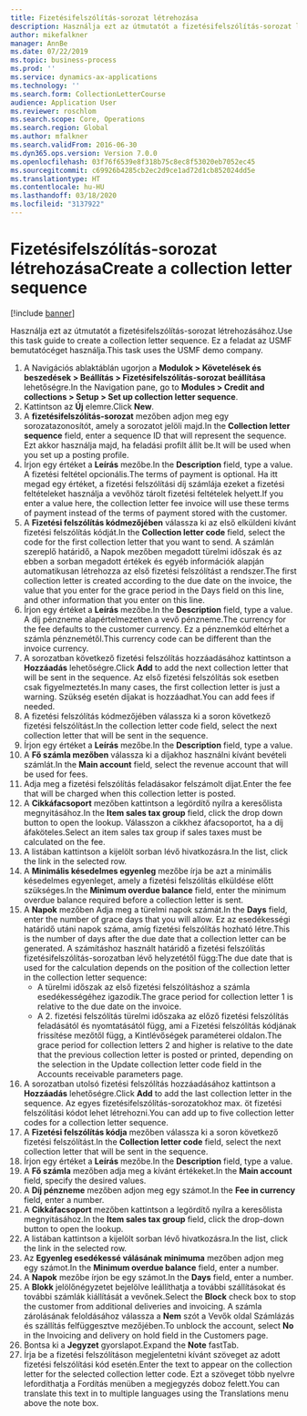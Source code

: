 ```yaml
---
title: Fizetésifelszólítás-sorozat létrehozása
description: Használja ezt az útmutatót a fizetésifelszólítás-sorozat létrehozásához.
author: mikefalkner
manager: AnnBe
ms.date: 07/22/2019
ms.topic: business-process
ms.prod: ''
ms.service: dynamics-ax-applications
ms.technology: ''
ms.search.form: CollectionLetterCourse
audience: Application User
ms.reviewer: roschlom
ms.search.scope: Core, Operations
ms.search.region: Global
ms.author: mfalkner
ms.search.validFrom: 2016-06-30
ms.dyn365.ops.version: Version 7.0.0
ms.openlocfilehash: 03f76f6539e8f318b75c8ec8f53020eb7052ec45
ms.sourcegitcommit: c69926b4285cb2ec2d9ce1ad72d1cb852024dd5e
ms.translationtype: HT
ms.contentlocale: hu-HU
ms.lasthandoff: 03/18/2020
ms.locfileid: "3137922"
---
```

# <a name="create-a-collection-letter-sequence"></a><span data-ttu-id="1e45b-103">Fizetésifelszólítás-sorozat létrehozása</span><span class="sxs-lookup"><span data-stu-id="1e45b-103">Create a collection letter sequence</span></span>

[!include [banner](../../includes/banner.md)]

<span data-ttu-id="1e45b-104">Használja ezt az útmutatót a fizetésifelszólítás-sorozat létrehozásához.</span><span class="sxs-lookup"><span data-stu-id="1e45b-104">Use this task guide to create a collection letter sequence.</span></span> <span data-ttu-id="1e45b-105">Ez a feladat az USMF bemutatócéget használja.</span><span class="sxs-lookup"><span data-stu-id="1e45b-105">This task uses the USMF demo company.</span></span>

1. <span data-ttu-id="1e45b-106">A Navigációs ablaktáblán ugorjon a **Modulok > Követelések és beszedések > Beállítás > Fizetésifelszólítás-sorozat beállítása** lehetőségre.</span><span class="sxs-lookup"><span data-stu-id="1e45b-106">In the Navigation pane, go to **Modules > Credit and collections > Setup > Set up collection letter sequence**.</span></span>
2. <span data-ttu-id="1e45b-107">Kattintson az **Új** elemre.</span><span class="sxs-lookup"><span data-stu-id="1e45b-107">Click **New**.</span></span>
3. <span data-ttu-id="1e45b-108">A **fizetésifelszólítás-sorozat** mezőben adjon meg egy sorozatazonosítót, amely a sorozatot jelöli majd.</span><span class="sxs-lookup"><span data-stu-id="1e45b-108">In the **Collection letter sequence** field, enter a sequence ID that will represent the sequence.</span></span> <span data-ttu-id="1e45b-109">Ezt akkor használja majd, ha feladási profilt állít be.</span><span class="sxs-lookup"><span data-stu-id="1e45b-109">It will be used when you set up a posting profile.</span></span>
4. <span data-ttu-id="1e45b-110">Írjon egy értéket a **Leírás** mezőbe.</span><span class="sxs-lookup"><span data-stu-id="1e45b-110">In the **Description** field, type a value.</span></span>  <span data-ttu-id="1e45b-111">A fizetési feltétel opcionális.</span><span class="sxs-lookup"><span data-stu-id="1e45b-111">The terms of payment is optional.</span></span> <span data-ttu-id="1e45b-112">Ha itt megad egy értéket, a fizetési felszólítási díj számlája ezeket a fizetési feltételeket használja a vevőhöz tárolt fizetési feltételek helyett.</span><span class="sxs-lookup"><span data-stu-id="1e45b-112">If you enter a value here, the collection letter fee invoice will use these terms of payment instead of the terms of payment stored with the customer.</span></span>  
5. <span data-ttu-id="1e45b-113">A **Fizetési felszólítás kódmezőjében** válassza ki az első elküldeni kívánt fizetési felszólítás kódját.</span><span class="sxs-lookup"><span data-stu-id="1e45b-113">In the **Collection letter code** field, select the code for the first collection letter that you want to send.</span></span> <span data-ttu-id="1e45b-114">A számlán szereplő határidő, a Napok mezőben megadott türelmi időszak és az ebben a sorban megadott értékek és egyéb információk alapján automatikusan létrehozza az első fizetési felszólítást a rendszer.</span><span class="sxs-lookup"><span data-stu-id="1e45b-114">The first collection letter is created according to the due date on the invoice, the value that you enter for the grace period in the Days field on this line, and other information that you enter on this line.</span></span>  
6. <span data-ttu-id="1e45b-115">Írjon egy értéket a **Leírás** mezőbe.</span><span class="sxs-lookup"><span data-stu-id="1e45b-115">In the **Description** field, type a value.</span></span> <span data-ttu-id="1e45b-116">A díj pénzneme alapértelmezetten a vevő pénzneme.</span><span class="sxs-lookup"><span data-stu-id="1e45b-116">The currency for the fee defaults to the customer currency.</span></span> <span data-ttu-id="1e45b-117">Ez a pénznemkód eltérhet a számla pénznemétől.</span><span class="sxs-lookup"><span data-stu-id="1e45b-117">This currency code can be different than the invoice currency.</span></span>  
7. <span data-ttu-id="1e45b-118">A sorozatban következő fizetési felszólítás hozzáadásához kattintson a **Hozzáadás** lehetőségre.</span><span class="sxs-lookup"><span data-stu-id="1e45b-118">Click **Add** to add the next collection letter that will be sent in the sequence.</span></span> <span data-ttu-id="1e45b-119">Az első fizetési felszólítás sok esetben csak figyelmeztetés.</span><span class="sxs-lookup"><span data-stu-id="1e45b-119">In many cases, the first collection letter is just a warning.</span></span> <span data-ttu-id="1e45b-120">Szükség esetén díjakat is hozzáadhat.</span><span class="sxs-lookup"><span data-stu-id="1e45b-120">You can add fees if needed.</span></span>  
8. <span data-ttu-id="1e45b-121">A fizetési felszólítás kódmezőjében válassza ki a soron következő fizetési felszólítást.</span><span class="sxs-lookup"><span data-stu-id="1e45b-121">In the collection letter code field, select the next collection letter that will be sent in the sequence.</span></span>
9. <span data-ttu-id="1e45b-122">Írjon egy értéket a **Leírás** mezőbe.</span><span class="sxs-lookup"><span data-stu-id="1e45b-122">In the **Description** field, type a value.</span></span>
10. <span data-ttu-id="1e45b-123">A **Fő számla mezőben** válassza ki a díjakhoz használni kívánt bevételi számlát.</span><span class="sxs-lookup"><span data-stu-id="1e45b-123">In the **Main account** field, select the revenue account that will be used for fees.</span></span>
11. <span data-ttu-id="1e45b-124">Adja meg a fizetési felszólítás feladásakor felszámolt díjat.</span><span class="sxs-lookup"><span data-stu-id="1e45b-124">Enter the fee that will be charged when this collection letter is posted.</span></span>
12. <span data-ttu-id="1e45b-125">A **Cikkáfacsoport** mezőben kattintson a legördítő nyílra a keresőlista megnyitásához.</span><span class="sxs-lookup"><span data-stu-id="1e45b-125">In the **Item sales tax group** field, click the drop down button to open the lookup.</span></span> <span data-ttu-id="1e45b-126">Válasszon a cikkhez áfacsoportot, ha a díj áfaköteles.</span><span class="sxs-lookup"><span data-stu-id="1e45b-126">Select an item sales tax group if sales taxes must be calculated on the fee.</span></span>  
13. <span data-ttu-id="1e45b-127">A listában kattintson a kijelölt sorban lévő hivatkozásra.</span><span class="sxs-lookup"><span data-stu-id="1e45b-127">In the list, click the link in the selected row.</span></span>
14. <span data-ttu-id="1e45b-128">A **Minimális késedelmes egyenleg** mezőbe írja be azt a minimális késedelmes egyenleget, amely a fizetési felszólítás elküldése előtt szükséges.</span><span class="sxs-lookup"><span data-stu-id="1e45b-128">In the **Minimum overdue balance** field, enter the minimum overdue balance required before a collection letter is sent.</span></span>
15. <span data-ttu-id="1e45b-129">A **Napok** mezőben Adja meg a türelmi napok számát.</span><span class="sxs-lookup"><span data-stu-id="1e45b-129">In the **Days** field, enter the number of grace days that you will allow.</span></span> <span data-ttu-id="1e45b-130">Ez az esedékességi határidő utáni napok száma, amíg fizetési felszólítás hozható létre.</span><span class="sxs-lookup"><span data-stu-id="1e45b-130">This is the number of days after the due date that a collection letter can be generated.</span></span> <span data-ttu-id="1e45b-131">A számításhoz használt határidő a fizetési felszólítás fizetésifelszólítás-sorozatban lévő helyzetétől függ:</span><span class="sxs-lookup"><span data-stu-id="1e45b-131">The due date that is used for the calculation depends on the position of the collection letter in the collection letter sequence:</span></span>
    - <span data-ttu-id="1e45b-132">A türelmi időszak az első fizetési felszólításhoz a számla esedékességéhez igazodik.</span><span class="sxs-lookup"><span data-stu-id="1e45b-132">The grace period for collection letter 1 is relative to the due date on the invoice.</span></span>
    - <span data-ttu-id="1e45b-133">A 2. fizetési felszólítás türelmi időszaka az előző fizetési felszólítás feladásától és nyomtatásától függ, ami a Fizetési felszólítás kódjának frissítése mezőtől függ, a Kintlévőségek paraméterei oldalon.</span><span class="sxs-lookup"><span data-stu-id="1e45b-133">The grace period for collection letters 2 and higher is relative to the date that the previous collection letter is posted or printed, depending on the selection in the Update collection letter code field in the Accounts receivable parameters page.</span></span>  
16. <span data-ttu-id="1e45b-134">A sorozatban utolsó fizetési felszólítás hozzáadásához kattintson a **Hozzáadás** lehetőségre.</span><span class="sxs-lookup"><span data-stu-id="1e45b-134">Click **Add** to add the last collection letter in the sequence.</span></span> <span data-ttu-id="1e45b-135">Az egyes fizetésifelszólítás-sorozatokhoz max. öt fizetési felszólítási kódot lehet létrehozni.</span><span class="sxs-lookup"><span data-stu-id="1e45b-135">You can add up to five collection letter codes for a collection letter sequence.</span></span>  
17. <span data-ttu-id="1e45b-136">A **Fizetési felszólítás kódja** mezőben válassza ki a soron következő fizetési felszólítást.</span><span class="sxs-lookup"><span data-stu-id="1e45b-136">In the **Collection letter code** field, select the next collection letter that will be sent in the sequence.</span></span>
18. <span data-ttu-id="1e45b-137">Írjon egy értéket a **Leírás** mezőbe.</span><span class="sxs-lookup"><span data-stu-id="1e45b-137">In the **Description** field, type a value.</span></span>
19. <span data-ttu-id="1e45b-138">A **Fő számla** mezőben adja meg a kívánt értékeket.</span><span class="sxs-lookup"><span data-stu-id="1e45b-138">In the **Main account** field, specify the desired values.</span></span>
20. <span data-ttu-id="1e45b-139">A **Díj pénzneme** mezőben adjon meg egy számot.</span><span class="sxs-lookup"><span data-stu-id="1e45b-139">In the **Fee in currency** field, enter a number.</span></span>
21. <span data-ttu-id="1e45b-140">A **Cikkáfacsoport** mezőben kattintson a legördítő nyílra a keresőlista megnyitásához.</span><span class="sxs-lookup"><span data-stu-id="1e45b-140">In the **Item sales tax group** field, click the drop-down button to open the lookup.</span></span>
22. <span data-ttu-id="1e45b-141">A listában kattintson a kijelölt sorban lévő hivatkozásra.</span><span class="sxs-lookup"><span data-stu-id="1e45b-141">In the list, click the link in the selected row.</span></span>
23. <span data-ttu-id="1e45b-142">Az **Egyenleg esedékessé válásának minimuma** mezőben adjon meg egy számot.</span><span class="sxs-lookup"><span data-stu-id="1e45b-142">In the **Minimum overdue balance** field, enter a number.</span></span>
24. <span data-ttu-id="1e45b-143">A **Napok** mezőbe írjon be egy számot.</span><span class="sxs-lookup"><span data-stu-id="1e45b-143">In the **Days** field, enter a number.</span></span>
25. <span data-ttu-id="1e45b-144">A **Blokk** jelölőnégyzetet bejelölve leállíthatja a további szállításokat és további számlák kiállítását a vevőnek.</span><span class="sxs-lookup"><span data-stu-id="1e45b-144">Select the **Block** check box to stop the customer from additional deliveries and invoicing.</span></span> <span data-ttu-id="1e45b-145">A számla zárolásának feloldásához válassza a **Nem** szót a Vevők oldal Számlázás és szállítás felfüggesztve mezőjében.</span><span class="sxs-lookup"><span data-stu-id="1e45b-145">To unblock the account, select **No** in the Invoicing and delivery on hold field in the Customers page.</span></span>  
26. <span data-ttu-id="1e45b-146">Bontsa ki a **Jegyzet** gyorslapot.</span><span class="sxs-lookup"><span data-stu-id="1e45b-146">Expand the **Note** fastTab.</span></span>
27. <span data-ttu-id="1e45b-147">Írja be a fizetési felszólításon megjelentetni kívánt szöveget az adott fizetési felszólítási kód esetén.</span><span class="sxs-lookup"><span data-stu-id="1e45b-147">Enter the text to appear on the collection letter for the selected collection letter code.</span></span> <span data-ttu-id="1e45b-148">Ezt a szöveget több nyelvre lefordíthatja a Fordítás menüben a megjegyzés doboz felett.</span><span class="sxs-lookup"><span data-stu-id="1e45b-148">You can translate this text in to multiple languages using the Translations menu above the note box.</span></span>  

